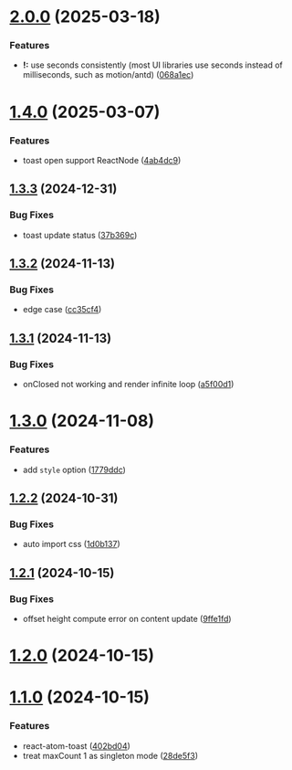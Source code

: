 # [2.0.0](https://github.com/hemengke1997/react-atom-toast/compare/v1.4.0...v2.0.0) (2025-03-18)


### Features

* **!:**  use seconds consistently (most UI libraries use seconds instead of milliseconds, such as motion/antd) ([068a1ec](https://github.com/hemengke1997/react-atom-toast/commit/068a1ec0cf782c4b86ea8f609ce5fe23b66af7c0))



# [1.4.0](https://github.com/hemengke1997/react-atom-toast/compare/v1.3.3...v1.4.0) (2025-03-07)


### Features

* toast open support ReactNode ([4ab4dc9](https://github.com/hemengke1997/react-atom-toast/commit/4ab4dc9f86874a713341f5d4232a883fcf3fe1e1))



## [1.3.3](https://github.com/hemengke1997/react-atom-toast/compare/v1.3.2...v1.3.3) (2024-12-31)


### Bug Fixes

* toast update status ([37b369c](https://github.com/hemengke1997/react-atom-toast/commit/37b369c05e3b2d8a51a5c9c017d54a5a6afb6cad))



## [1.3.2](https://github.com/hemengke1997/react-atom-toast/compare/v1.3.1...v1.3.2) (2024-11-13)


### Bug Fixes

* edge case ([cc35cf4](https://github.com/hemengke1997/react-atom-toast/commit/cc35cf4597231619ca658c24e02a81558857ef5b))



## [1.3.1](https://github.com/hemengke1997/react-atom-toast/compare/v1.3.0...v1.3.1) (2024-11-13)


### Bug Fixes

* onClosed not working and render infinite loop ([a5f00d1](https://github.com/hemengke1997/react-atom-toast/commit/a5f00d15be6a30c23a11fdab86eb22a1e05ed3ff))



# [1.3.0](https://github.com/hemengke1997/react-atom-toast/compare/v1.2.2...v1.3.0) (2024-11-08)


### Features

* add `style` option ([1779ddc](https://github.com/hemengke1997/react-atom-toast/commit/1779ddcd12a3804199f6b6ce544ae5e7192d9e56))



## [1.2.2](https://github.com/hemengke1997/react-atom-toast/compare/v1.2.1...v1.2.2) (2024-10-31)


### Bug Fixes

* auto import css ([1d0b137](https://github.com/hemengke1997/react-atom-toast/commit/1d0b137013f776ca59f01e8c8954ac5ea9f56ecf))



## [1.2.1](https://github.com/hemengke1997/react-atom-toast/compare/v1.2.0...v1.2.1) (2024-10-15)


### Bug Fixes

* offset height compute error on content update ([9ffe1fd](https://github.com/hemengke1997/react-atom-toast/commit/9ffe1fd0b9fb36ffcd450db8da9a745a2f095287))



# [1.2.0](https://github.com/hemengke1997/react-atom-toast/compare/v1.1.0...v1.2.0) (2024-10-15)



# [1.1.0](https://github.com/hemengke1997/react-atom-toast/compare/402bd042fb0dc922172d66d1e21970251bd4172b...v1.1.0) (2024-10-15)


### Features

* react-atom-toast ([402bd04](https://github.com/hemengke1997/react-atom-toast/commit/402bd042fb0dc922172d66d1e21970251bd4172b))
* treat maxCount 1 as singleton mode ([28de5f3](https://github.com/hemengke1997/react-atom-toast/commit/28de5f30503bd4d73bbc14638c74d84e6d0d808d))



